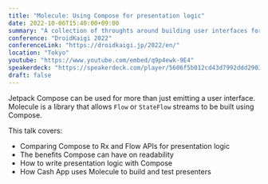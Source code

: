 ```yaml
---
title: "Molecule: Using Compose for presentation logic"
date: 2022-10-06T15:40:00+09:00
summary: "A collection of throughts around building user interfaces for Android."
conference: "DroidKaigi 2022"
conferenceLink: "https://droidkaigi.jp/2022/en/"
location: "Tokyo"
youtube: "https://www.youtube.com/embed/q9p4ewk-9E4"
speakerdeck: "https://speakerdeck.com/player/5606f5b012cd43d7992ddd2903009586"
draft: false
---
```


Jetpack Compose can be used for more than just emitting a user interface. Molecule is a library that allows `Flow` or `StateFlow` streams to be built using Compose.

This talk covers:

- Comparing Compose to Rx and Flow APIs for presentation logic
- The benefits Compose can have on readability
- How to write presentation logic with Compose
- How Cash App uses Molecule to build and test presenters
